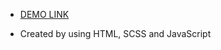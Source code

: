 - [DEMO LINK](https://dimabelotskyi.github.io/met-landing/)

- Created by using HTML, SCSS and JavaScript
